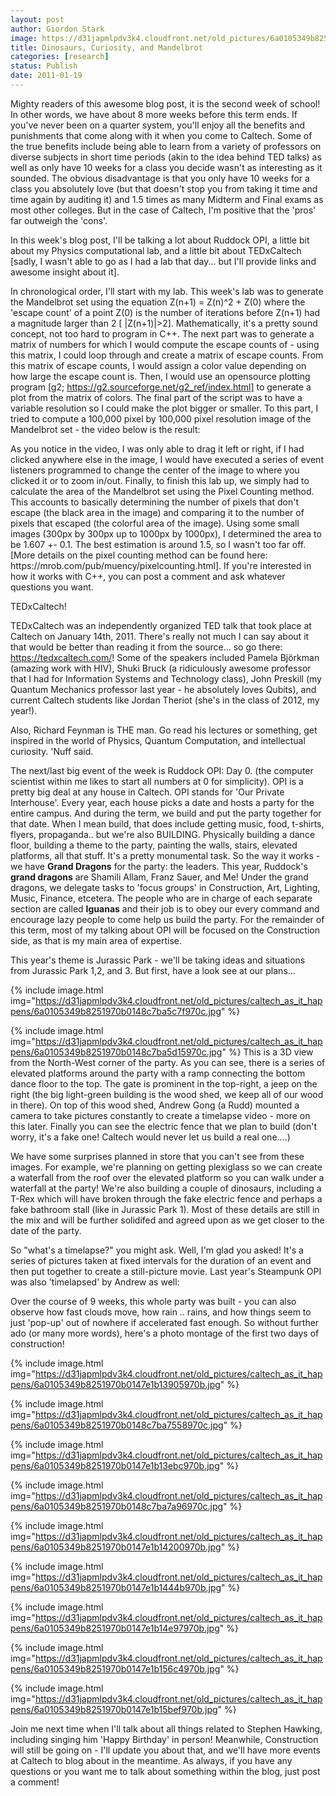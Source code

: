 ```yaml
---
layout: post
author: Giordon Stark
image: https://d31japmlpdv3k4.cloudfront.net/old_pictures/6a0105349b8251970b0147e1b0ffb9970b.png
title: Dinosaurs, Curiosity, and Mandelbrot 
categories: [research]
status: Publish
date: 2011-01-19
---
```



Mighty readers of this awesome blog post, it is the second week of school! In other words, we have about 8 more weeks before this term ends. If you've never been on a quarter system, you'll enjoy all the benefits and punishments that come along with it when you come to Caltech. Some of the true benefits include being able to learn from a variety of professors on diverse subjects in short time periods (akin to the idea behind TED talks) as well as only have 10 weeks for a class you decide wasn't as interesting as it sounded. The obvious disadvantage is that you only have 10 weeks for a class you absolutely love (but that doesn't stop you from taking it time and time again by auditing it) and 1.5 times as many Midterm and Final exams as most other colleges. But in the case of Caltech, I'm positive that the 'pros' far outweigh the 'cons'.

In this week's blog post, I'll be talking a lot about Ruddock OPI, a little bit about my Physics computational lab, and a little bit about TEDxCaltech [sadly, I wasn't able to go as I had a lab that day... but I'll provide links and awesome insight about it].

In chronological order, I'll start with my lab. This week's lab was to generate the Mandelbrot set using the equation Z(n+1) = Z(n)^2 + Z(0) where the 'escape count' of a point Z(0) is the number of iterations before Z(n+1) had a magnitude larger than 2 [ |Z(n+1)|&gt;2]. Mathematically, it's a pretty sound concept, not too hard to program in C++. The next part was to generate a matrix of numbers for which I would compute the escape counts of - using this matrix, I could loop through and create a matrix of escape counts. From this matrix of escape counts, I would assign a color value depending on how large the escape count is. Then, I would use an opensource plotting program [g2; https://g2.sourceforge.net/g2_ref/index.html] to generate a plot from the matrix of colors. The final part of the script was to have a variable resolution so I could make the plot bigger or smaller. To this part, I tried to compute a 100,000 pixel by 100,000 pixel resolution image of the Mandelbrot set - the video below is the result:
<object data="https://www.youtube.com/v/eCmU_9s-7ZM" height="400" type="application/x-shockwave-flash" width="500">
<param name="data" value="https://www.youtube.com/v/eCmU_9s-7ZM" />
<param name="quality" value="high" />
<param name="wmode" value="transparent" />
<param name="allowscriptaccess" value="never" />
<param name="allowFullScreen" value="true" />
<param name="src" value="https://www.youtube.com/v/eCmU_9s-7ZM" />
<param name="allowfullscreen" value="true" />
</object>
As you notice in the video, I was only able to drag it left or right, if I had clicked anywhere else in the image, I would have executed a series of event listeners programmed to change the center of the image to where you clicked it or to zoom in/out. Finally, to finish this lab up, we simply had to calculate the area of the Mandelbrot set using the Pixel Counting method. This accounts to basically determining the number of pixels that don't escape (the black area in the image) and comparing it to the number of pixels that escaped (the colorful area of the image). Using some small images (300px by 300px up to 1000px by 1000px), I determined the area to be 1.607 +- 0.1. The best estimation is around 1.5, so I wasn't too far off. [More details on the pixel counting method can be found here: https://mrob.com/pub/muency/pixelcounting.html]. If you're interested in how it works with C++, you can post a comment and ask whatever questions you want.

TEDxCaltech!

TEDxCaltech was an independently organized TED talk that took place at Caltech on January 14th, 2011. There's really not much I can say about it that would be better than reading it from the source... so go there: https://tedxcaltech.com/! Some of the speakers included Pamela                          Björkman (amazing work with HIV), Shuki                          Bruck (a ridiculously awesome professor that I had for Information Systems and Technology class), John                          Preskill (my Quantum Mechanics professor last year - he absolutely loves Qubits), and current Caltech students like Jordan                          Theriot (she's in the class of 2012, my year!).

Also, Richard Feynman is THE man. Go read his lectures or something, get inspired in the world of Physics, Quantum Computation, and intellectual curiosity. 'Nuff said.

The next/last big event of the week is Ruddock OPI: Day 0. (the computer scientist within me likes to start all numbers at 0 for simplicity). OPI is a pretty big deal at any house in Caltech. OPI stands for 'Our Private Interhouse'. Every year, each  house  picks a date and hosts a party for the entire campus. And during the term, we build and put the party together for that date. When I mean build, that does include getting music, food, t-shirts, flyers, propaganda.. but we're also BUILDING. Physically building a dance floor, building a theme to the party, painting the walls, stairs, elevated platforms, all that stuff. It's a pretty monumental task. So the way it works - we have **Grand Dragons** for the party: the leaders. This year, Ruddock's **grand dragons** are Shamili Allam, Franz Sauer, and Me! Under the grand dragons, we delegate tasks to 'focus groups' in Construction, Art, Lighting, Music, Finance, etcetera. The people who are in charge of each separate section are called **Iguanas** and their job is to obey our every command and encourage lazy people to come help us build the party. For the remainder of this term, most of my talking about OPI will be focused on the Construction side, as that is my main area of expertise.

This year's theme is Jurassic Park - we'll be taking ideas and situations from Jurassic Park 1,2, and 3. But first, have a look see at our plans...


{% include image.html img="https://d31japmlpdv3k4.cloudfront.net/old_pictures/caltech_as_it_happens/6a0105349b8251970b0148c7ba5c7f970c.jpg" %}


{% include image.html img="https://d31japmlpdv3k4.cloudfront.net/old_pictures/caltech_as_it_happens/6a0105349b8251970b0148c7ba5d15970c.jpg" %}
This is a 3D view from the North-West corner of the party. As you can see, there is a series of elevated platforms around the party with a ramp connecting the bottom dance floor to the top. The gate is prominent in the top-right, a jeep on the right (the big light-green building is the wood shed, we keep all of our wood in there). On top of this wood shed, Andrew Gong (a Rudd) mounted a camera to take pictures constantly to create a timelapse video - more on this later. Finally you can see the electric fence that we plan to build (don't worry, it's a fake one! Caltech would never let us build a real one....)

We have some surprises planned in store that you can't see from these images. For example, we're planning on getting plexiglass so we can create a waterfall from the roof over the elevated platform so you can walk under a waterfall at the party! We're also building a couple of dinosaurs, including a T-Rex which will have broken through the fake electric fence and perhaps a fake bathroom stall (like in Jurassic Park 1). Most of these details are still in the mix and will be further solidifed and agreed upon as we get closer to the date of the party.

So "what's a timelapse?" you might ask. Well, I'm glad you asked! It's a series of pictures taken at fixed intervals for the duration of an event and then put together to create a still-picture movie. Last year's Steampunk OPI was also 'timelapsed' by Andrew as well:
<object data="https://www.youtube.com/v/auqcq5nZEvw?fs=1" height="344" type="application/x-shockwave-flash" width="425">
<param name="data" value="https://www.youtube.com/v/auqcq5nZEvw?fs=1" />
<param name="allowFullScreen" value="true" />
<param name="allowscriptaccess" value="always" />
<param name="src" value="https://www.youtube.com/v/auqcq5nZEvw?fs=1" />
<param name="allowfullscreen" value="true" />
</object>
Over the course of 9 weeks, this whole party was built - you can also observe how fast clouds move, how rain .. rains, and how things seem to just 'pop-up' out of nowhere if accelerated fast enough. So without further ado (or many more words), here's a photo montage of the first two days of construction!

{% include image.html img="https://d31japmlpdv3k4.cloudfront.net/old_pictures/caltech_as_it_happens/6a0105349b8251970b0147e1b13905970b.jpg" %}


{% include image.html img="https://d31japmlpdv3k4.cloudfront.net/old_pictures/caltech_as_it_happens/6a0105349b8251970b0148c7ba7558970c.jpg" %}


{% include image.html img="https://d31japmlpdv3k4.cloudfront.net/old_pictures/caltech_as_it_happens/6a0105349b8251970b0147e1b13ebc970b.jpg" %}


{% include image.html img="https://d31japmlpdv3k4.cloudfront.net/old_pictures/caltech_as_it_happens/6a0105349b8251970b0148c7ba7a96970c.jpg" %}


{% include image.html img="https://d31japmlpdv3k4.cloudfront.net/old_pictures/caltech_as_it_happens/6a0105349b8251970b0147e1b14200970b.jpg" %}


{% include image.html img="https://d31japmlpdv3k4.cloudfront.net/old_pictures/caltech_as_it_happens/6a0105349b8251970b0147e1b1444b970b.jpg" %}


{% include image.html img="https://d31japmlpdv3k4.cloudfront.net/old_pictures/caltech_as_it_happens/6a0105349b8251970b0147e1b14e97970b.jpg" %}


{% include image.html img="https://d31japmlpdv3k4.cloudfront.net/old_pictures/caltech_as_it_happens/6a0105349b8251970b0147e1b156c4970b.jpg" %}


{% include image.html img="https://d31japmlpdv3k4.cloudfront.net/old_pictures/caltech_as_it_happens/6a0105349b8251970b0147e1b15bef970b.jpg" %}

<object data="https://www.youtube.com/v/umvn6Ta8xwY" height="400" type="application/x-shockwave-flash" width="500">
<param name="data" value="https://www.youtube.com/v/umvn6Ta8xwY" />
<param name="quality" value="high" />
<param name="wmode" value="transparent" />
<param name="allowscriptaccess" value="never" />
<param name="allowFullScreen" value="true" />
<param name="src" value="https://www.youtube.com/v/umvn6Ta8xwY" />
<param name="allowfullscreen" value="true" />
</object>
Join me next time when I'll talk about all things related to Stephen Hawking, including singing him 'Happy Birthday' in person! Meanwhile, Construction will still be going on - I'll update you about that, and we'll have more events at Caltech to blog about in the meantime. As always, if you have any questions or you want me to talk about something within the blog, just post a comment!

